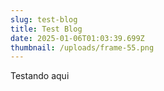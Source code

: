 ```yaml
---
slug: test-blog
title: Test Blog
date: 2025-01-06T01:03:39.699Z
thumbnail: /uploads/frame-55.png
---
```

Testando aqui